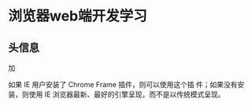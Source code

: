 # 浏览器web端开发学习

## 头信息
加<meta http-equiv="X-UA-Compatible" content="IE=edge,chrome=1">

如果 IE 用户安装了 Chrome Frame 插件，则可以使用这个插
件；如果没有安装，则使用 IE 浏览器最新、最好的引擎呈现，而不是以传统模式呈现。